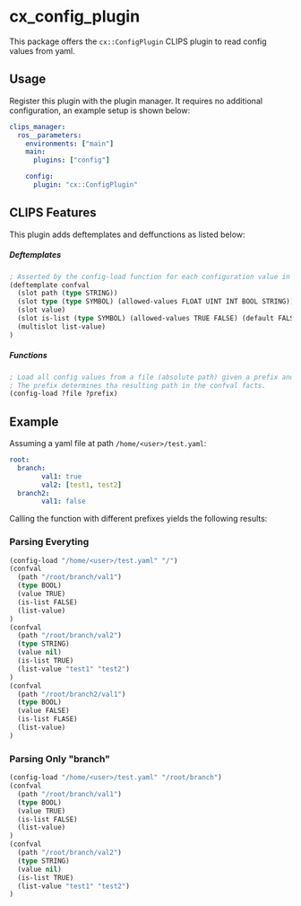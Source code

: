 # cx_config_plugin
This package offers the `cx::ConfigPlugin` CLIPS plugin to read config values from yaml.

## Usage
Register this plugin with the plugin manager. It requires no additional configuration, an example setup is shown below:

```yaml
clips_manager:
  ros__parameters:
    environments: ["main"]
    main:
      plugins: ["config"]

    config:
      plugin: "cx::ConfigPlugin"
```
## CLIPS Features
This plugin adds deftemplates and deffunctions as listed below:

##### Deftemplates
```lisp
; Asserted by the config-load function for each configuration value in the parsed yaml file.
(deftemplate confval
  (slot path (type STRING))
  (slot type (type SYMBOL) (allowed-values FLOAT UINT INT BOOL STRING))
  (slot value)
  (slot is-list (type SYMBOL) (allowed-values TRUE FALSE) (default FALSE))
  (multislot list-value)
)
```

##### Functions
```lisp
; Load all config values from a file (absolute path) given a prefix and store tjhem into (confval) facts.
; The prefix determines tha resulting path in the confval facts.
(config-load ?file ?prefix)
```
## Example
Assuming a yaml file at path `/home/<user>/test.yaml`:
```yaml
root:
  branch:
        val1: true
        val2: [test1, test2]
  branch2:
        val1: false
```
Calling the function with different prefixes yields the following results:
### Parsing Everyting
```lisp
(config-load "/home/<user>/test.yaml" "/")
(confval
  (path "/root/branch/val1")
  (type BOOL)
  (value TRUE)
  (is-list FALSE)
  (list-value)
)
(confval
  (path "/root/branch/val2")
  (type STRING)
  (value nil)
  (is-list TRUE)
  (list-value "test1" "test2")
)
(confval
  (path "/root/branch2/val1")
  (type BOOL)
  (value FALSE)
  (is-list FLASE)
  (list-value)
)
```
### Parsing Only "branch"
```lisp
(config-load "/home/<user>/test.yaml" "/root/branch")
(confval
  (path "/root/branch/val1")
  (type BOOL)
  (value TRUE)
  (is-list FALSE)
  (list-value)
)
(confval
  (path "/root/branch/val2")
  (type STRING)
  (value nil)
  (is-list TRUE)
  (list-value "test1" "test2")
)
```
